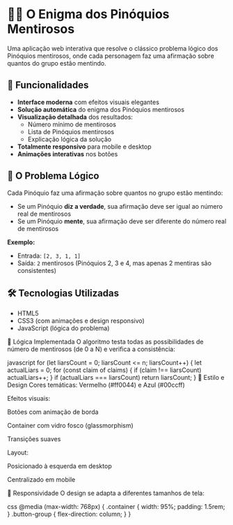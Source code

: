 # 🧙‍♂️ O Enigma dos Pinóquios Mentirosos

Uma aplicação web interativa que resolve o clássico problema lógico dos Pinóquios mentirosos, onde cada personagem faz uma afirmação sobre quantos do grupo estão mentindo.



## 🚀 Funcionalidades

- **Interface moderna** com efeitos visuais elegantes
- **Solução automática** do enigma dos Pinóquios mentirosos
- **Visualização detalhada** dos resultados:
  - Número mínimo de mentirosos
  - Lista de Pinóquios mentirosos
  - Explicação lógica da solução
- **Totalmente responsivo** para mobile e desktop
- **Animações interativas** nos botões

## 🧩 O Problema Lógico

Cada Pinóquio faz uma afirmação sobre quantos no grupo estão mentindo:
- Se um Pinóquio **diz a verdade**, sua afirmação deve ser igual ao número real de mentirosos
- Se um Pinóquio **mente**, sua afirmação deve ser diferente do número real de mentirosos

**Exemplo:**
- Entrada: `[2, 3, 1, 1]`
- Saída: `2` mentirosos (Pinóquios 2, 3 e 4, mas apenas 2 mentiras são consistentes)

## 🛠️ Tecnologias Utilizadas

- HTML5
- CSS3 (com animações e design responsivo)
- JavaScript (lógica do problema)

🧠 Lógica Implementada
O algoritmo testa todas as possibilidades de número de mentirosos (de 0 a N) e verifica a consistência:

javascript
for (let liarsCount = 0; liarsCount <= n; liarsCount++) {
    let actualLiars = 0;
    for (const claim of claims) {
        if (claim !== liarsCount) actualLiars++;
    }
    if (actualLiars === liarsCount) return liarsCount;
}
🌈 Estilo e Design
Cores temáticas: Vermelho (#ff0044) e Azul (#00ccff)

Efeitos visuais:

Botões com animação de borda

Container com vidro fosco (glassmorphism)

Transições suaves

Layout:

Posicionado à esquerda em desktop

Centralizado em mobile

📱 Responsividade
O design se adapta a diferentes tamanhos de tela:

css
@media (max-width: 768px) {
    .container {
        width: 95%;
        padding: 1.5rem;
    }
    .button-group {
        flex-direction: column;
    }
}
